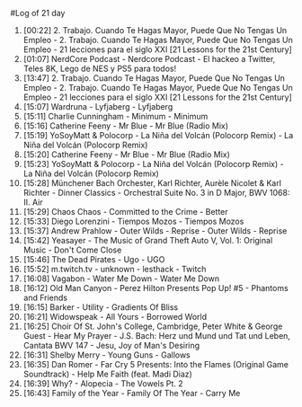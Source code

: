 #Log of 21 day

1. [00:22] 2. Trabajo. Cuando Te Hagas Mayor, Puede Que No Tengas Un Empleo - 2. Trabajo. Cuando Te Hagas Mayor, Puede Que No Tengas Un Empleo - 21 lecciones para el siglo XXI [21 Lessons for the 21st Century]
1. [01:07] NerdCore Podcast - Nerdcore Podcast - El hackeo a Twitter, Teles 8K, Lego de NES y PS5 para todos!
1. [13:47] 2. Trabajo. Cuando Te Hagas Mayor, Puede Que No Tengas Un Empleo - 2. Trabajo. Cuando Te Hagas Mayor, Puede Que No Tengas Un Empleo - 21 lecciones para el siglo XXI [21 Lessons for the 21st Century]
1. [15:07] Wardruna - Lyfjaberg - Lyfjaberg
1. [15:11] Charlie Cunningham - Minimum - Minimum
1. [15:16] Catherine Feeny - Mr Blue - Mr Blue (Radio Mix)
1. [15:19] YoSoyMatt & Polocorp - La Niña del Volcán (Polocorp Remix) - La Niña del Volcán (Polocorp Remix)
1. [15:20] Catherine Feeny - Mr Blue - Mr Blue (Radio Mix)
1. [15:23] YoSoyMatt & Polocorp - La Niña del Volcán (Polocorp Remix) - La Niña del Volcán (Polocorp Remix)
1. [15:28] Münchener Bach Orchester, Karl Richter, Aurèle Nicolet & Karl Richter - Dinner Classics - Orchestral Suite No. 3 in D Major, BWV 1068: II. Air
1. [15:29] Chaos Chaos - Committed to the Crime - Better
1. [15:33] Diego Lorenzini - Tiempos Mozos - Tiempos Mozos
1. [15:37] Andrew Prahlow - Outer Wilds - Reprise - Outer Wilds - Reprise
1. [15:42] Yeasayer - The Music of Grand Theft Auto V, Vol. 1: Original Music - Don't Come Close
1. [15:46] The Dead Pirates - Ugo - UGO
1. [15:52] m.twitch.tv - unknown - lesthack - Twitch
1. [16:08] Vagabon - Water Me Down - Water Me Down
1. [16:12] Old Man Canyon - Perez Hilton Presents Pop Up! #5 - Phantoms and Friends
1. [16:15] Barker - Utility - Gradients Of Bliss
1. [16:21] Widowspeak - All Yours - Borrowed World
1. [16:25] Choir Of St. John's College, Cambridge, Peter White & George Guest - Hear My Prayer - J.S. Bach: Herz und Mund und Tat und Leben, Cantata BWV 147 - Jesu, Joy of Man's Desiring
1. [16:31] Shelby Merry - Young Guns - Gallows
1. [16:35] Dan Romer - Far Cry 5 Presents: Into the Flames (Original Game Soundtrack) - Help Me Faith (feat. Madi Diaz)
1. [16:39] Why? - Alopecia - The Vowels Pt. 2
1. [16:43] Family of the Year - Family Of The Year - Carry Me
